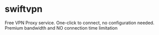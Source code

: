 # swiftvpn
Free VPN Proxy service. One-click to connect, no configuration needed. Premium bandwidth and NO connection time limitation
